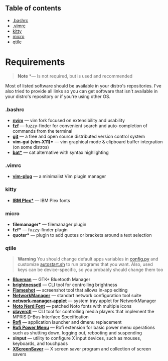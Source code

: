 ## Table of contents
- [.bashrc](#bashrc)
- [.vimrc](#vimrc)
- [kitty](#kitty)
- [micro](#micro)
- [qtile](#qtile)


# Requirements
> **Note**
> \*&mdash; Is not required, but is used and recommended
&nbsp;

Most of listed software should be available in your distro's repositories. I've also tried to provide all links so you can get software that isn't available in your distro's repository or if you're using other OS.

### **.bashrc**
- [**nvim**](https://github.com/neovim/neovim) &mdash; vim fork focused on extensibility and usability
- [**fzf**](https://github.com/junegunn/fzf) &mdash; fuzzy-finder for convenient search and auto-completion of commands from the terminal
- [**git**](https://git-scm.com/) &mdash; a free and open source distributed version control system
- **vim-gui (vim-X11)\*** &mdash; vim graphical mode & clipboard buffer integration (on some distros)
- [**bat\***](https://github.com/sharkdp/bat) &mdash; cat alternative with syntax highlighting
&nbsp;

### **.vimrc**
- [**vim-plug**](https://github.com/junegunn/vim-plug) &mdash; a minimalist Vim plugin manager
&nbsp;

### **kitty**
- [**IBM Plex\***](https://github.com/IBM/plex) &mdash; IBM Plex fonts
&nbsp;

### **micro**
- **filemanager\*** &mdash; filemanager plugin
- **fzf\*** &mdash; fuzzy-finder plugin
- **quoter\*** &mdash; plugin to add quotes or brackets around a text selection
&nbsp;

### **qtile**
> **Warning**
> You should change default apps variables in [config.py](.config/qtile/config.py) and customize [autostart.sh](.config/qtile/autostart.sh) to run programs that you want. Also, used keys can be device-specific, so you probably should change them too

- [**Blueman**](https://github.com/blueman-project/blueman) &mdash; GTK+ Bluetooth Manager
- [**brightnessctl**](https://github.com/Hummer12007/brightnessctl) &mdash; CLI tool for controlling brightness
- [**Flameshot**](https://flameshot.org) &mdash; screenshot tool that allows in-app editing
- [**NetworkManager**](https://networkmanager.dev/) &mdash; standart network configuration tool suite
- [**network-manager-applet**](https://gitlab.gnome.org/GNOME/network-manager-applet) &mdash; system tray applet for NetworkManager
- [**Noto Nerd Font**](https://nerdfonts.com) &mdash; patched Noto fonts with multiple icons
- [**playerctl**](https://github.com/altdesktop/playerctl) &mdash; CLI tool for controlling media players that implement the MPRIS D-Bus Interface Specification
- [**Rofi**](https://github.com/DaveDavenport/rofi) &mdash; application launcher and dmenu replacement
- [**Rofi Power Menu**](https://github.com/jluttine/rofi-power-menu) &mdash; Rofi extension for basic power menu operations such as shutting down, logging out, rebooting and suspending
- **xinput** &mdash; utility to configure X input devices, such as mouses, keyboards, and touchpads
- [**XScreenSaver**](https://www.jwz.org/xscreensaver/) &mdash; X screen saver program and collection of screen savers
